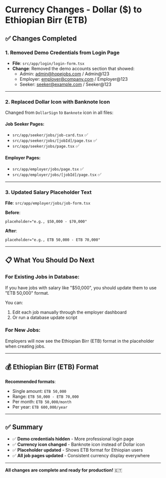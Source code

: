 # Currency Changes - Dollar ($) to Ethiopian Birr (ETB)

## ✅ Changes Completed

### 1. **Removed Demo Credentials from Login Page**
- **File**: `src/app/login/login-form.tsx`
- **Change**: Removed the demo accounts section that showed:
  - Admin: admin@hopejobs.com / Admin@123
  - Employer: employer@company.com / Employer@123
  - Seeker: seeker@example.com / Seeker@123

---

### 2. **Replaced Dollar Icon with Banknote Icon**

Changed from `DollarSign` to `Banknote` icon in all files:

#### Job Seeker Pages:
- `src/app/seeker/jobs/job-card.tsx` ✅
- `src/app/seeker/jobs/[jobId]/page.tsx` ✅
- `src/app/seeker/jobs/page.tsx` ✅

#### Employer Pages:
- `src/app/employer/jobs/page.tsx` ✅
- `src/app/employer/jobs/[jobId]/page.tsx` ✅

---

### 3. **Updated Salary Placeholder Text**

**File**: `src/app/employer/jobs/job-form.tsx`

**Before**:
```
placeholder="e.g., $50,000 - $70,000"
```

**After**:
```
placeholder="e.g., ETB 50,000 - ETB 70,000"
```

---

## 📋 What You Should Do Next

### For Existing Jobs in Database:
If you have jobs with salary like "$50,000", you should update them to use "ETB 50,000" format.

You can:
1. Edit each job manually through the employer dashboard
2. Or run a database update script

### For New Jobs:
Employers will now see the Ethiopian Birr (ETB) format in the placeholder when creating jobs.

---

## 💰 Ethiopian Birr (ETB) Format

**Recommended formats**:
- Single amount: `ETB 50,000`
- Range: `ETB 50,000 - ETB 70,000`
- Per month: `ETB 50,000/month`
- Per year: `ETB 600,000/year`

---

## ✅ Summary

- ✅ **Demo credentials hidden** - More professional login page
- ✅ **Currency icon changed** - Banknote icon instead of Dollar icon
- ✅ **Placeholder updated** - Shows ETB format for Ethiopian users
- ✅ **All job pages updated** - Consistent currency display everywhere

---

**All changes are complete and ready for production!** 🇪🇹

